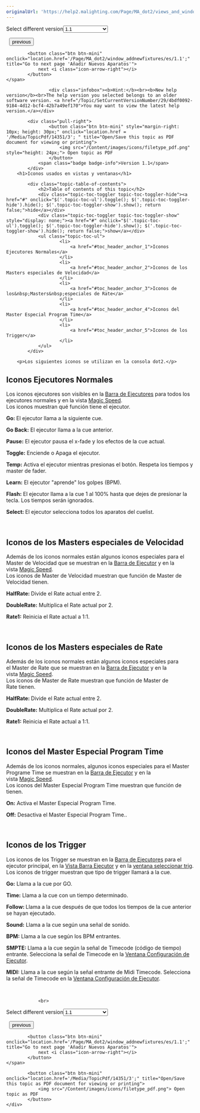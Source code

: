 ```yaml
---
originalUrl: 'https://help2.malighting.com/Page/MA_dot2/views_and_windows_icons/es/1.1'
---
```


<div class="topic-navigation">

<div class="pull-right">
	<span class="pull-left">


<div class="pull-left">
<form action="/Topic/SetCurrentVersionNumber" class="form-inline" id="frmTagSelector" method="post">	<span class="form-mini">
		<div class="input-prepend"><span class="add-on">Select different version</span><select autocomplete="off" id="versionNumberId" name="versionNumberId" onchange="$(this).closest('#frmTagSelector').submit();" style="width: 120px;"><option value="">- latest -</option>
<option selected="selected" value="3">1.1</option>
<option value="7">1.2</option>
<option value="12">1.3</option>
<option value="16">1.5</option>
<option value="29">1.9</option>
</select></div>
		<input data-val="true" data-val-number="The field Int32 must be a number." data-val-required="The Int32 field is required." id="ProductId" name="ProductId" type="hidden" value="7">
		<input id="CurrentGuid" name="CurrentGuid" type="hidden" value="4bdf0092-9184-4d12-bcf4-42b7a49ef170">
	</span>
</form></div>&nbsp;	</span>
	<span class="pull-right" style="white-space: nowrap;">
			<button class="btn btn-mini" onclick="location.href='/Page/MA_dot2/widget_viewbar/es/1.1'; " title="Go to previous page 'Barra de vistas'">
				<i class="icon-arrow-left"></i> previous
			</button>

			<button class="btn btn-mini" onclick="location.href='/Page/MA_dot2/window_addnewfixtures/es/1.1';" title="Go to next page 'Añadir Nuevos Aparatos'">
				next <i class="icon-arrow-right"></i> 
			</button>
	</span>
</div>
<div class="clear-fix" style="margin-bottom: 10px"></div>
</div>

					<div class="infobox"><b>Hint:</b><br><b>New help version</b><br>The help version you selected belongs to an older software version. <a href="/Topic/SetCurrentVersionNumber/29/4bdf0092-9184-4d12-bcf4-42b7a49ef170">You may want to view the latest help version.</a></div>

			<div class="pull-right">
					<button class="btn btn-mini" style="margin-right: 10px; height: 30px;" onclick="location.href = '/Media/TopicPdf/14351/3'; " title="Open/Save this topic as PDF document for viewing or printing">
						<img src="/Content/images/icons/filetype_pdf.png" style="height: 24px;"> Open topic as PDF
					</button>
				<span class="badge badge-info">Version 1.1</span>
			</div>
		<h1>Iconos usados en vistas y ventanas</h1>

			<div class="topic-table-of-contents">
				<h2>Table of contents of this topic</h2>
				<div class="topic-toc-toggler topic-toc-toggler-hide"><a href="#" onclick="$('.topic-toc-ul').toggle(); $('.topic-toc-toggler-hide').hide(); $('.topic-toc-toggler-show').show(); return false;">hide</a></div>
				<div class="topic-toc-toggler topic-toc-toggler-show" style="display: none;"><a href="#" onclick="$('.topic-toc-ul').toggle(); $('.topic-toc-toggler-hide').show(); $('.topic-toc-toggler-show').hide(); return false;">show</a></div>
				<ul class="topic-toc-ul">
						<li>
							<a href="#toc_header_anchor_1">Iconos Ejecutores Normales</a>
						</li>
						<li>
							<a href="#toc_header_anchor_2">Iconos de los Masters especiales de Velocidad</a>
						</li>
						<li>
							<a href="#toc_header_anchor_3">Iconos de los&nbsp;Masters&nbsp;especiales de Rate</a>
						</li>
						<li>
							<a href="#toc_header_anchor_4">Iconos del Master Especial Program Time</a>
						</li>
						<li>
							<a href="#toc_header_anchor_5">Iconos de los Trigger</a>
						</li>
				</ul>
			</div>

		<p>Los siguientes iconos se utilizan en la consola dot2.</p>

<a name="toc_header_anchor_1" id="toc_header_anchor_1" class="topic-toc-item"></a><h2>Iconos Ejecutores Normales</h2>

<p>Los iconos ejecutores son visibles en la&nbsp;<a href="/Topic/af87cdc8-b54b-41ee-b614-26065230c7ec">Barra de Ejecutores</a>&nbsp;para todos los ejecutores normales y en la vista <a href="/Topic/7c1f0153-925d-477b-9b74-20bbc04acc98">Magic&nbsp;Speed</a>.<br>
Los iconos muestran qué función tiene el ejecutor.</p>

<p><img alt="" src="/Media/Image/Dot2_ViewsandWindows_ControlElements_ExecutorBarGo02_1-0.PNG"><br>
<strong>Go: </strong>El ejecutor llama a la siguiente cue.</p>

<p><img alt="" src="/Media/Image/Dot2_ViewsandWindows_ControlElements_ExecutorBarGoBack06_1-0.PNG"><br>
<strong>Go Back:</strong>&nbsp;El ejecutor llama a la cue anterior.</p>

<p><img alt="" src="/Media/Image/Dot2_ViewsandWindows_ControlElements_ExecutorBarPause07_1-0.PNG"><br>
<strong>Pause:</strong>&nbsp;El ejecutor pausa el x-fade y los efectos de la cue actual.</p>

<p><img alt="" src="/Media/Image/Dot2_ViewsandWindows_ControlElements_ExecutorBarToggle04_1-0.PNG"><br>
<strong>Toggle:</strong>&nbsp;Enciende o Apaga el ejecutor.</p>

<p><img alt="" src="/Media/Image/Dot2_ViewsandWindows_ControlElements_ExecutorBarTemp05_1-0.PNG"><br>
<strong>Temp:</strong>&nbsp;Activa el ejecutor mientras presionas el botón. Respeta los tiempos y master de fader.</p>

<p><img alt="" src="/Media/Image/Dot2_ViewsandWindows_ControlElements_ExecutorBarLearn09_1-0.PNG"><br>
<strong>Learn:</strong>&nbsp;El ejecutor "aprende" los golpes (BPM).</p>

<p><img alt="" src="/Media/Image/Dot2_ViewsandWindows_ControlElements_ExecutorBarFlash03_1-0.PNG"><br>
<strong>Flash:</strong>&nbsp;El ejecutor llama a la cue 1 al 100% hasta que dejes de presionar la tecla. Los tiempos serán ignorados.</p>

<p><img alt="" src="/Media/Image/Dot2_ViewsandWindows_ControlElements_ExecutorBarSelFix08_1-0.PNG"><br>
<strong>Select: </strong>El ejecutor selecciona todos los aparatos del cuelist.</p>

<p>&nbsp;</p>

<a name="toc_header_anchor_2" id="toc_header_anchor_2" class="topic-toc-item"></a><h2>Iconos de los Masters especiales de Velocidad</h2>

<p>Además de los iconos normales están algunos iconos especiales para el Master de Velocidad que&nbsp;se muestran en la&nbsp;<a href="/Topic/af87cdc8-b54b-41ee-b614-26065230c7ec">Barra de Ejecutor</a>&nbsp;y en la vista&nbsp;<a href="/Topic/7c1f0153-925d-477b-9b74-20bbc04acc98">Magic&nbsp;Speed</a>.<br>
Los iconos de Master&nbsp;de Velocidad&nbsp;muestran que función de Master&nbsp;de Velocidad tienen.</p>

<p><img alt="" src="/Media/Image/Dot2_ViewsandWindows_IconsHalfRate-1-0.PNG"><br>
<strong>HalfRate</strong><strong>: </strong>Divide el Rate actual entre 2.</p>

<p><img alt="" src="/Media/Image/Dot2_ViewsandWindows_IconsDoubleRate1-0.PNG"><br>
<strong>DoubleRate:</strong> Multiplica el Rate actual por 2.</p>

<p><img alt="" src="/Media/Image/Dot2_ViewsandWindows_IconsRate1-1-0.PNG"><br>
<strong>Rate1:</strong> Reinicia el Rate actual a 1:1.</p>

<p>&nbsp;</p>

<a name="toc_header_anchor_3" id="toc_header_anchor_3" class="topic-toc-item"></a><h2>Iconos de los&nbsp;Masters&nbsp;especiales de Rate</h2>

<p>Además de los iconos normales están algunos iconos especiales para el&nbsp;Master&nbsp;de Rate&nbsp;que&nbsp;se muestran en la&nbsp;<a href="/Topic/af87cdc8-b54b-41ee-b614-26065230c7ec">Barra de Ejecutor</a>&nbsp;y en la vista&nbsp;<a href="/Topic/7c1f0153-925d-477b-9b74-20bbc04acc98">Magic&nbsp;Speed</a>.<br>
Los iconos de&nbsp;Master&nbsp;de Rate muestran que función de&nbsp;Master&nbsp;de Rate&nbsp;tienen.</p>

<p><img alt="" src="/Media/Image/Dot2_ViewsandWindows_IconsHalfRate-1-0.PNG"><br>
<strong>HalfRate</strong><strong>:&nbsp;</strong>Divide el&nbsp;Rate&nbsp;actual entre 2.</p>

<p><img alt="" src="/Media/Image/Dot2_ViewsandWindows_IconsDoubleRate1-0.PNG"><br>
<strong>DoubleRate:</strong>&nbsp;Multiplica el&nbsp;Rate&nbsp;actual por 2.</p>

<p><img alt="" src="/Media/Image/Dot2_ViewsandWindows_IconsRate1-1-0.PNG"><br>
<strong>Rate1:</strong>&nbsp;Reinicia el&nbsp;Rate&nbsp;actual a 1:1.</p>

<p>&nbsp;</p>

<a name="toc_header_anchor_4" id="toc_header_anchor_4" class="topic-toc-item"></a><h2>Iconos del Master Especial Program Time</h2>

<p>Además de los iconos normales, algunos iconos especiales para el Master Programe Time se muestran en la&nbsp;<a href="/Topic/af87cdc8-b54b-41ee-b614-26065230c7ec">Barra de Ejecutor</a>&nbsp;y en la vista&nbsp;<a href="/Topic/7c1f0153-925d-477b-9b74-20bbc04acc98">Magic&nbsp;Speed</a>.<br>
Los iconos del Master Especial Program Time&nbsp;muestran que función de tienen.</p>

<p><img alt="" src="/Media/Image/Dot2_ViewsandWindows_IconsOn1-0.PNG"><br>
<strong>On:</strong> Activa el Master Especial Program Time.</p>

<p><img alt="" src="/Media/Image/Dot2_ViewsandWindows_IconsOff1-0.PNG"><br>
<strong>Off:</strong> Desactiva el Master Especial Program Time..</p>

<p>&nbsp;</p>

<a name="toc_header_anchor_5" id="toc_header_anchor_5" class="topic-toc-item"></a><h2>Iconos de los Trigger</h2>

<p>Los iconos de los Trigger se muestran en la&nbsp;<a href="/Topic/af87cdc8-b54b-41ee-b614-26065230c7ec">Barra de Ejecutores</a>&nbsp;para el ejecutor principal, en la&nbsp;<a href="/Topic/d8ca000e-cf13-448d-ac3e-129272e731d8">Vista Barra Ejecutor</a>&nbsp;y en la&nbsp;<a href="/Topic/d9c9d91d-b42b-4aae-8a17-58df82b91f46">ventana seleccionar trig</a>.<br>
Los iconos de trigger muestran que tipo de trigger llamará a la cue.</p>

<p><img alt="" src="/Media/Image/Dot2_ViewsandWindows_ControlElements_ExecutorBarGo02_1-0.PNG"><br>
<strong>Go:</strong>&nbsp;Llama a la cue por GO.</p>

<p><img alt="" src="/Media/Image/Dot2_ViewsandWindows_IconsTrigTime_1-0.PNG"><br>
<strong>Time:</strong> Llama a la cue con un tiempo determinado.</p>

<p><img alt="" src="/Media/Image/Dot2_ViewsandWindows_IconsTrigFollow_2-1-0.PNG"><br>
<strong>Follow: </strong>Llama a la cue después de que todos los tiempos de la cue anterior se hayan ejecutado.</p>

<p><img alt="" src="/Media/Image/Dot2_ViewsandWindows_IconsTrigSound_3-1-0.PNG"><br>
<strong>Sound:</strong>&nbsp;Llama a la cue según una señal de sonido.</p>

<p><img alt="" src="/Media/Image/Dot2_ViewsandWindows_IconsTrigBPM_4-1-0.PNG"><br>
<strong>BPM:</strong>&nbsp;Llama a la cue según los BPM&nbsp;entrantes.</p>

<p><img alt="" src="/Media/Image/Dot2_ViewsandWindows_IconsTrigSMPTE_5-1-0.PNG"><br>
<strong>SMPTE: </strong>Llama a la cue según la señal de Timecode (código de tiempo) entrante.&nbsp;Selecciona la señal de Timecode en la&nbsp;<a href="/Topic/eea17a4c-1b42-406e-86d9-7e61b3a0bfdd">Ventana Configuración de Ejecutor</a>.</p>

<p><img alt="" src="/Media/Image/Dot2_ViewsandWindows_IconsTrigMTC_6-1-0.PNG"><br>
<strong>MIDI:</strong>&nbsp;Llama a la cue según la señal entrante de Midi Timecode.&nbsp;Selecciona la señal&nbsp;de&nbsp;Timecode&nbsp;en&nbsp;la&nbsp;<a href="/Topic/eea17a4c-1b42-406e-86d9-7e61b3a0bfdd">Ventana&nbsp;Configuración de&nbsp;Ejecutor</a>.</p>

<p>&nbsp;</p>


				<br>
<div class="topic-navigation">

<div class="pull-right">
	<span class="pull-left">


<div class="pull-left">
<form action="/Topic/SetCurrentVersionNumber" class="form-inline" id="frmTagSelector" method="post">	<span class="form-mini">
		<div class="input-prepend"><span class="add-on">Select different version</span><select autocomplete="off" id="versionNumberId" name="versionNumberId" onchange="$(this).closest('#frmTagSelector').submit();" style="width: 120px;"><option value="">- latest -</option>
<option selected="selected" value="3">1.1</option>
<option value="7">1.2</option>
<option value="12">1.3</option>
<option value="16">1.5</option>
<option value="29">1.9</option>
</select></div>
		<input data-val="true" data-val-number="The field Int32 must be a number." data-val-required="The Int32 field is required." id="ProductId" name="ProductId" type="hidden" value="7">
		<input id="CurrentGuid" name="CurrentGuid" type="hidden" value="4bdf0092-9184-4d12-bcf4-42b7a49ef170">
	</span>
</form></div>&nbsp;	</span>
	<span class="pull-right" style="white-space: nowrap;">
			<button class="btn btn-mini" onclick="location.href='/Page/MA_dot2/widget_viewbar/es/1.1'; " title="Go to previous page 'Barra de vistas'">
				<i class="icon-arrow-left"></i> previous
			</button>

			<button class="btn btn-mini" onclick="location.href='/Page/MA_dot2/window_addnewfixtures/es/1.1';" title="Go to next page 'Añadir Nuevos Aparatos'">
				next <i class="icon-arrow-right"></i> 
			</button>
	</span>
</div>
	<div class="clear-fix"></div>
	<div class="pull-right">
	
			<button class="btn btn-mini" onclick="location.href='/Media/TopicPdf/14351/3';" title="Open/Save this topic as PDF document for viewing or printing">
				<img src="/Content/images/icons/filetype_pdf.png"> Open topic as PDF
			</button>
	</div>
<div class="clear-fix" style="margin-bottom: 10px"></div>
</div>

	
